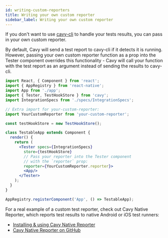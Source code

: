 ```yaml
---
id: writing-custom-reporters
title: Writing your own custom reporter
sidebar_label: Writing your own custom reporter
---
```


If you don't want to use [cavy-cli](getting-started/installing.md) to handle your tests results, you can pass in your own custom reporter.

By default, Cavy will send a test report to cavy-cli if it detects it is running.
However, passing your own custom reporter function as a prop into the Tester
component overrides this functionality - Cavy will call your function with the
test report as an argument instead of sending the results to cavy-cli.

```jsx
import React, { Component } from 'react';
import { AppRegistry } from 'react-native';
import App from './app';
import { Tester, TestHookStore } from 'cavy';
import IntegrationSpecs from './specs/IntegrationSpecs';

// Extra import for your-custom-reporter:
import YourCustomReporter from 'your-custom-reporter';

const testHookStore = new TestHookStore();

class TestableApp extends Component {
  render() {
    return (
      <Tester specs={IntegrationSpecs}
        store={testHookStore}
        // Pass your reporter into the Tester component
        // with the `reporter` prop:
        reporter={YourCustomReporter.reporter}>
        <App/>
      </Tester>
    );
  }
}

AppRegistry.registerComponent('App', () => TestableApp);
```

For a real example of a custom test reporter, check out Cavy Native Reporter,
which reports test results to native Android or iOS test runners:

* [Installing & using Cavy Native Reporter](../cavy-native-reporter/installing)
* [Cavy Native Reporter on GitHub](https://github.com/pixielabs/cavy-native-reporter)
